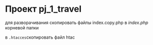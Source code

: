 # **Проект pj_1_travel**


для разворачивания
скопировать файлы 
index.copy.php в
_index.php_  корневой папки

в `.htacces`скопировать файл htac